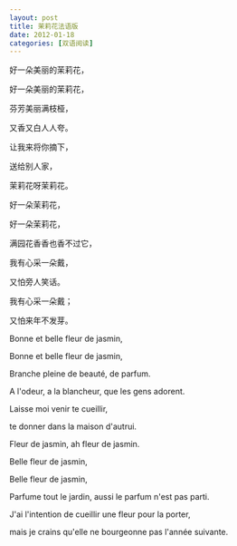```yaml
---
layout: post
title: 茉莉花法语版
date: 2012-01-18
categories: [双语阅读]  
---
```


好一朵美丽的茉莉花，

好一朵美丽的茉莉花，

芬芳美丽满枝桠，

又香又白人人夸。

让我来将你摘下，

送给别人家，

茉莉花呀茉莉花。

好一朵茉莉花，

好一朵茉莉花，

满园花香香也香不过它，

我有心采一朵戴，

又怕旁人笑话。

我有心采一朵戴；

又怕来年不发芽。

Bonne et belle fleur de jasmin,

Bonne et belle fleur de jasmin,

Branche pleine de beauté, de parfum.

A l'odeur, a la blancheur, que les gens adorent.

Laisse moi venir te cueillir,

te donner dans la maison d'autrui.

Fleur de jasmin, ah fleur de jasmin.

Belle fleur de jasmin,

Belle fleur de jasmin,

Parfume tout le jardin, aussi le parfum n'est pas parti.

J'ai l'intention de cueillir une fleur pour la porter,

mais je crains qu'elle ne bourgeonne pas l'année suivante.

